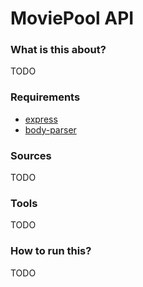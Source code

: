 # MoviePool API

### What is this about?
TODO

### Requirements

- [express](https://www.npmjs.com/package/express)
- [body-parser](https://www.npmjs.com/package/body-parser)

### Sources
TODO

### Tools
TODO

### How to run this?
TODO
